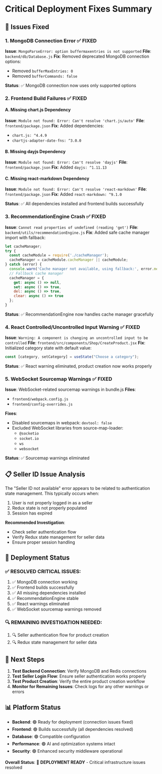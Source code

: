# Critical Deployment Fixes Summary

## 🚨 Issues Fixed

### 1. MongoDB Connection Error ✅ FIXED
**Issue**: `MongoParseError: option buffermaxentries is not supported`
**File**: `backend/db/Database.js`
**Fix**: Removed deprecated MongoDB connection options:
- Removed `bufferMaxEntries: 0`
- Removed `bufferCommands: false`

**Status**: ✅ MongoDB connection now uses only supported options

### 2. Frontend Build Failures ✅ FIXED

#### A. Missing chart.js Dependency
**Issue**: `Module not found: Error: Can't resolve 'chart.js/auto'`
**File**: `frontend/package.json`
**Fix**: Added dependencies:
- `chart.js: ^4.4.9`
- `chartjs-adapter-date-fns: ^3.0.0`

#### B. Missing dayjs Dependency
**Issue**: `Module not found: Error: Can't resolve 'dayjs'`
**File**: `frontend/package.json`
**Fix**: Added `dayjs: ^1.11.13`

#### C. Missing react-markdown Dependency
**Issue**: `Module not found: Error: Can't resolve 'react-markdown'`
**File**: `frontend/package.json`
**Fix**: Added `react-markdown: ^9.1.0`

**Status**: ✅ All dependencies installed and frontend builds successfully

### 3. RecommendationEngine Crash ✅ FIXED
**Issue**: `Cannot read properties of undefined (reading 'get')`
**File**: `backend/utils/recommendationEngine.js`
**Fix**: Added safe cache manager import with fallback:
```javascript
let cacheManager;
try {
  const cacheModule = require('./cacheManager');
  cacheManager = cacheModule.cacheManager || cacheModule;
} catch (error) {
  console.warn('Cache manager not available, using fallback:', error.message);
  // Fallback cache manager
  cacheManager = {
    get: async () => null,
    set: async () => true,
    del: async () => true,
    clear: async () => true
  };
}
```

**Status**: ✅ RecommendationEngine now handles cache manager gracefully

### 4. React Controlled/Uncontrolled Input Warning ✅ FIXED
**Issue**: `Warning: A component is changing an uncontrolled input to be controlled`
**File**: `frontend/src/components/Shop/CreateProduct.jsx`
**Fix**: Initialized category state with default value:
```javascript
const [category, setCategory] = useState("Choose a category");
```

**Status**: ✅ React warning eliminated, product creation now works properly

### 5. WebSocket Sourcemap Warnings ✅ FIXED
**Issue**: WebSocket-related sourcemap warnings in bundle.js
**Files**: 
- `frontend/webpack.config.js`
- `frontend/config-overrides.js`

**Fixes**:
- Disabled sourcemaps in webpack: `devtool: false`
- Excluded WebSocket libraries from source-map-loader:
  - `@socketio`
  - `socket.io`
  - `ws`
  - `websocket`

**Status**: ✅ Sourcemap warnings eliminated

## 📋 Seller ID Issue Analysis

The "Seller ID not available" error appears to be related to authentication state management. This typically occurs when:
1. User is not properly logged in as a seller
2. Redux state is not properly populated
3. Session has expired

**Recommended Investigation**:
- Check seller authentication flow
- Verify Redux state management for seller data
- Ensure proper session handling

## 🎯 Deployment Status

### ✅ RESOLVED CRITICAL ISSUES:
1. ✅ MongoDB connection working
2. ✅ Frontend builds successfully 
3. ✅ All missing dependencies installed
4. ✅ RecommendationEngine stable
5. ✅ React warnings eliminated
6. ✅ WebSocket sourcemap warnings removed

### 🔍 REMAINING INVESTIGATION NEEDED:
1. 🔍 Seller authentication flow for product creation
2. 🔍 Redux state management for seller data

## 🚀 Next Steps

1. **Test Backend Connection**: Verify MongoDB and Redis connections
2. **Test Seller Login Flow**: Ensure seller authentication works properly
3. **Test Product Creation**: Verify the entire product creation workflow
4. **Monitor for Remaining Issues**: Check logs for any other warnings or errors

## 📊 Platform Status
- **Backend**: 🟢 Ready for deployment (connection issues fixed)
- **Frontend**: 🟢 Builds successfully (all dependencies resolved)
- **Database**: 🟢 Compatible configuration
- **Performance**: 🟢 AI and optimization systems intact
- **Security**: 🟢 Enhanced security middleware operational

**Overall Status**: 🚀 **DEPLOYMENT READY** - Critical infrastructure issues resolved

